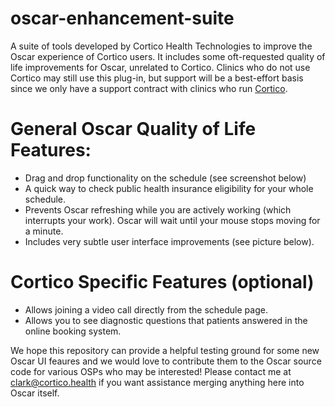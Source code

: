 # oscar-enhancement-suite
A suite of tools developed by Cortico Health Technologies to improve the Oscar experience of Cortico users. It includes some oft-requested quality of life improvements for Oscar, unrelated to Cortico. Clinics who do not use Cortico may still use this plug-in, but support will be a best-effort basis since we only have a support contract with clinics who run [Cortico]().

# General Oscar Quality of Life Features:
  * Drag and drop functionality on the schedule (see screenshot below)
  * A quick way to check public health insurance eligibility for your whole schedule.
  * Prevents Oscar refreshing while you are actively working (which interrupts your work). Oscar will wait until your mouse stops moving for a minute.
  * Includes very subtle user interface improvements (see picture below).

# Cortico Specific Features (optional)
  * Allows joining a video call directly from the schedule page.
  * Allows you to see diagnostic questions that patients answered in the online booking system.


We hope this repository can provide a helpful testing ground for some new Oscar UI feaures and we would love to contribute them to the Oscar source code for various OSPs who may be interested! Please contact me at clark@cortico.health if you want assistance merging anything here into Oscar itself.
